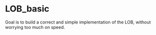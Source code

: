 # LOB_basic
Goal is to build a correct and simple implementation of the LOB, without worrying too much on speed. 
